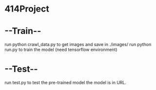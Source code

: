 # 414Project


# --Train--
run python crawl_data.py to get images and save in ./images/
run python run.py to train the model (need tensorflow environment)

# --Test--
run test.py to test the pre-trained model
the model is in URL.


